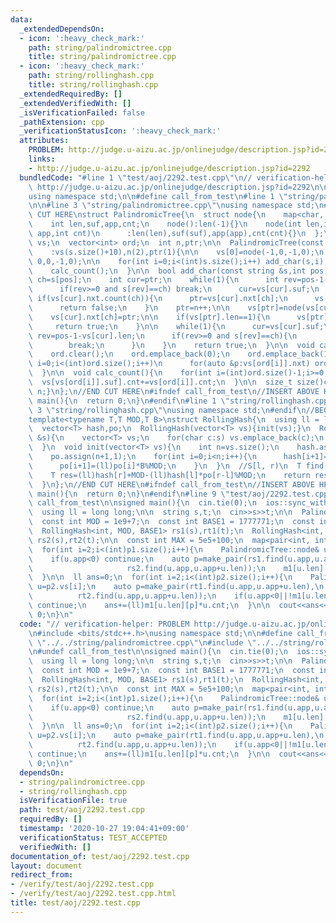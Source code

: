 ```yaml
---
data:
  _extendedDependsOn:
  - icon: ':heavy_check_mark:'
    path: string/palindromictree.cpp
    title: string/palindromictree.cpp
  - icon: ':heavy_check_mark:'
    path: string/rollinghash.cpp
    title: string/rollinghash.cpp
  _extendedRequiredBy: []
  _extendedVerifiedWith: []
  _isVerificationFailed: false
  _pathExtension: cpp
  _verificationStatusIcon: ':heavy_check_mark:'
  attributes:
    PROBLEM: http://judge.u-aizu.ac.jp/onlinejudge/description.jsp?id=2292
    links:
    - http://judge.u-aizu.ac.jp/onlinejudge/description.jsp?id=2292
  bundledCode: "#line 1 \"test/aoj/2292.test.cpp\"\n// verification-helper: PROBLEM\
    \ http://judge.u-aizu.ac.jp/onlinejudge/description.jsp?id=2292\n\n#include <bits/stdc++.h>\n\
    using namespace std;\n\n#define call_from_test\n#line 1 \"string/palindromictree.cpp\"\
    \n\n#line 3 \"string/palindromictree.cpp\"\nusing namespace std;\n#endif\n//BEGIN\
    \ CUT HERE\nstruct PalindromicTree{\n  struct node{\n    map<char, int> nxt;\n\
    \    int len,suf,app,cnt;\n    node():len(-1){}\n    node(int len,int suf,int\
    \ app,int cnt)\n      :len(len),suf(suf),app(app),cnt(cnt){}\n  };\n  vector<node>\
    \ vs;\n  vector<int> ord;\n  int n,ptr;\n\n  PalindromicTree(const string &s)\n\
    \    :vs(s.size()+10),n(2),ptr(1){\n\n    vs[0]=node(-1,0,-1,0);\n    vs[1]=node(\
    \ 0,0,-1,0);\n\n    for(int i=0;i<(int)s.size();i++) add_char(s,i);\n    calc_order();\n\
    \    calc_count();\n  }\n\n  bool add_char(const string &s,int pos){\n    char\
    \ ch=s[pos];\n    int cur=ptr;\n    while(1){\n      int rev=pos-1-vs[cur].len;\n\
    \      if(rev>=0 and s[rev]==ch) break;\n      cur=vs[cur].suf;\n    }\n\n   \
    \ if(vs[cur].nxt.count(ch)){\n      ptr=vs[cur].nxt[ch];\n      vs[ptr].cnt++;\n\
    \      return false;\n    }\n    ptr=n++;\n\n    vs[ptr]=node(vs[cur].len+2,-1,pos-vs[cur].len-1,1);\n\
    \    vs[cur].nxt[ch]=ptr;\n\n    if(vs[ptr].len==1){\n      vs[ptr].suf=1;\n \
    \     return true;\n    }\n\n    while(1){\n      cur=vs[cur].suf;\n      int\
    \ rev=pos-1-vs[cur].len;\n      if(rev>=0 and s[rev]==ch){\n        vs[ptr].suf=vs[cur].nxt[ch];\n\
    \        break;\n      }\n    }\n    return true;\n  }\n\n  void calc_order(){\n\
    \    ord.clear();\n    ord.emplace_back(0);\n    ord.emplace_back(1);\n    for(int\
    \ i=0;i<(int)ord.size();i++)\n      for(auto &p:vs[ord[i]].nxt) ord.emplace_back(p.second);\n\
    \  }\n\n  void calc_count(){\n    for(int i=(int)ord.size()-1;i>=0;i--)\n    \
    \  vs[vs[ord[i]].suf].cnt+=vs[ord[i]].cnt;\n  }\n\n  size_t size()const{return\
    \ n;}\n};\n//END CUT HERE\n#ifndef call_from_test\n//INSERT ABOVE HERE\nsigned\
    \ main(){\n  return 0;\n}\n#endif\n#line 1 \"string/rollinghash.cpp\"\n\n#line\
    \ 3 \"string/rollinghash.cpp\"\nusing namespace std;\n#endif\n//BEGIN CUT HERE\n\
    template<typename T,T MOD,T B>\nstruct RollingHash{\n  using ll = long long;\n\
    \  vector<T> hash,po;\n  RollingHash(vector<T> vs){init(vs);}\n  RollingHash(string\
    \ &s){\n    vector<T> vs;\n    for(char c:s) vs.emplace_back(c);\n    init(vs);\n\
    \  }\n  void init(vector<T> vs){\n    int n=vs.size();\n    hash.assign(n+1,0);\n\
    \    po.assign(n+1,1);\n    for(int i=0;i<n;i++){\n      hash[i+1]=((ll)hash[i]*B+vs[i])%MOD;\n\
    \      po[i+1]=(ll)po[i]*B%MOD;\n    }\n  }\n  //S[l, r)\n  T find(int l,int r){\n\
    \    T res=(ll)hash[r]+MOD-(ll)hash[l]*po[r-l]%MOD;\n    return res>=MOD?res-MOD:res;\n\
    \  }\n};\n//END CUT HERE\n#ifndef call_from_test\n//INSERT ABOVE HERE\nsigned\
    \ main(){\n  return 0;\n}\n#endif\n#line 9 \"test/aoj/2292.test.cpp\"\n#undef\
    \ call_from_test\n\nsigned main(){\n  cin.tie(0);\n  ios::sync_with_stdio(0);\n\
    \  using ll = long long;\n\n  string s,t;\n  cin>>s>>t;\n\n  PalindromicTree p1(s),p2(t);\n\
    \  const int MOD = 1e9+7;\n  const int BASE1 = 1777771;\n  const int BASE2 = 1e6+3;\n\
    \  RollingHash<int, MOD, BASE1> rs1(s),rt1(t);\n  RollingHash<int, MOD, BASE2>\
    \ rs2(s),rt2(t);\n\n  const int MAX = 5e5+100;\n  map<pair<int, int>, int> m1[MAX];\n\
    \  for(int i=2;i<(int)p1.size();i++){\n    PalindromicTree::node& u=p1.vs[i];\n\
    \    if(u.app<0) continue;\n    auto p=make_pair(rs1.find(u.app,u.app+u.len),\n\
    \                     rs2.find(u.app,u.app+u.len));\n    m1[u.len][p]=u.cnt;\n\
    \  }\n\n  ll ans=0;\n  for(int i=2;i<(int)p2.size();i++){\n    PalindromicTree::node&\
    \ u=p2.vs[i];\n    auto p=make_pair(rt1.find(u.app,u.app+u.len),\n           \
    \          rt2.find(u.app,u.app+u.len));\n    if(u.app<0||!m1[u.len].count(p))\
    \ continue;\n    ans+=(ll)m1[u.len][p]*u.cnt;\n  }\n\n  cout<<ans<<endl;\n  return\
    \ 0;\n}\n"
  code: "// verification-helper: PROBLEM http://judge.u-aizu.ac.jp/onlinejudge/description.jsp?id=2292\n\
    \n#include <bits/stdc++.h>\nusing namespace std;\n\n#define call_from_test\n#include\
    \ \"../../string/palindromictree.cpp\"\n#include \"../../string/rollinghash.cpp\"\
    \n#undef call_from_test\n\nsigned main(){\n  cin.tie(0);\n  ios::sync_with_stdio(0);\n\
    \  using ll = long long;\n\n  string s,t;\n  cin>>s>>t;\n\n  PalindromicTree p1(s),p2(t);\n\
    \  const int MOD = 1e9+7;\n  const int BASE1 = 1777771;\n  const int BASE2 = 1e6+3;\n\
    \  RollingHash<int, MOD, BASE1> rs1(s),rt1(t);\n  RollingHash<int, MOD, BASE2>\
    \ rs2(s),rt2(t);\n\n  const int MAX = 5e5+100;\n  map<pair<int, int>, int> m1[MAX];\n\
    \  for(int i=2;i<(int)p1.size();i++){\n    PalindromicTree::node& u=p1.vs[i];\n\
    \    if(u.app<0) continue;\n    auto p=make_pair(rs1.find(u.app,u.app+u.len),\n\
    \                     rs2.find(u.app,u.app+u.len));\n    m1[u.len][p]=u.cnt;\n\
    \  }\n\n  ll ans=0;\n  for(int i=2;i<(int)p2.size();i++){\n    PalindromicTree::node&\
    \ u=p2.vs[i];\n    auto p=make_pair(rt1.find(u.app,u.app+u.len),\n           \
    \          rt2.find(u.app,u.app+u.len));\n    if(u.app<0||!m1[u.len].count(p))\
    \ continue;\n    ans+=(ll)m1[u.len][p]*u.cnt;\n  }\n\n  cout<<ans<<endl;\n  return\
    \ 0;\n}\n"
  dependsOn:
  - string/palindromictree.cpp
  - string/rollinghash.cpp
  isVerificationFile: true
  path: test/aoj/2292.test.cpp
  requiredBy: []
  timestamp: '2020-10-27 19:04:41+09:00'
  verificationStatus: TEST_ACCEPTED
  verifiedWith: []
documentation_of: test/aoj/2292.test.cpp
layout: document
redirect_from:
- /verify/test/aoj/2292.test.cpp
- /verify/test/aoj/2292.test.cpp.html
title: test/aoj/2292.test.cpp
---
```

